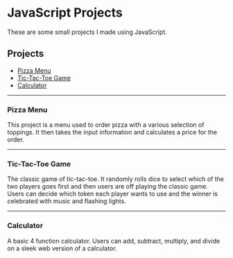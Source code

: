 # JavaScript Projects

These are some small projects I made using JavaScript.

## Projects
- [Pizza Menu](#Pizza_Project)
- [Tic-Tac-Toe Game](#TicTacToe)
- [Calculator](#Calculator)

---

### Pizza Menu
This project is a menu used to order pizza with a various selection of toppings. It then takes the input information and calculates a price for the order.

---

### Tic-Tac-Toe Game
The classic game of tic-tac-toe. It randomly rolls dice to select which of the two players goes first and then users are off playing the classic game. Users can decide which token each player wants to use and the winner is celebrated with music and flashing lights.

---

### Calculator
A basic 4 function calculator. Users can add, subtract, multiply, and divide on a sleek web version of a calculator.
